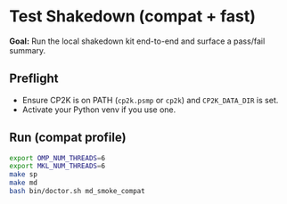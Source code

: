 # Test Shakedown (compat + fast)

**Goal:** Run the local shakedown kit end-to-end and surface a pass/fail summary.

## Preflight
- Ensure CP2K is on PATH (`cp2k.psmp` or `cp2k`) and `CP2K_DATA_DIR` is set.
- Activate your Python venv if you use one.

## Run (compat profile)
```bash
export OMP_NUM_THREADS=6
export MKL_NUM_THREADS=6
make sp
make md
bash bin/doctor.sh md_smoke_compat
